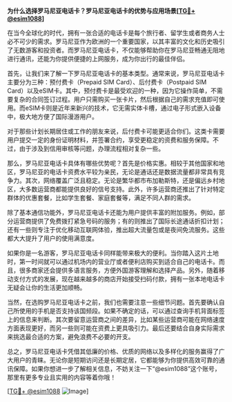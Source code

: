 **为什么选择罗马尼亚电话卡？罗马尼亚电话卡的优势与应用场景[[TG💪+ @esim1088](https://t.me/s/esim1088)]**

在当今全球化的时代，拥有一张合适的电话卡是每个旅行者、留学生或者商务人士必不可少的需求。罗马尼亚作为欧洲的一个重要国家，以其丰富的文化和历史吸引了无数游客和投资者。而罗马尼亚电话卡，不仅能够帮助你在罗马尼亚畅通无阻地进行通讯，还能为你提供便捷的上网服务，成为你出行的最佳伴侣。

首先，让我们来了解一下罗马尼亚电话卡的基本类型。通常来说，罗马尼亚电话卡主要分为三种：预付费卡（Prepaid SIM Card）、后付费卡（Postpaid SIM Card）以及eSIM卡。其中，预付费卡是最受欢迎的一种，因为它操作简单，不需要复杂的合同签订过程。用户只需购买一张卡片，然后根据自己的需求充值即可使用。而eSIM卡则是近年来新兴的技术，它无需实体卡槽，通过电子形式嵌入设备中，极大地方便了国际漫游用户。

对于那些计划长期居住或工作的朋友来说，后付费卡可能更适合你们。这类卡需要用户提交一定的身份证明材料，并签署合约，享受更稳定的资费和服务保障。不过，由于涉及到信用审核等问题，办理流程相对复杂一些。

那么，罗马尼亚电话卡具体有哪些优势呢？首先是价格实惠。相较于其他国家和地区，罗马尼亚的电话卡资费水平较为亲民，无论是通话还是数据流量都非常具有竞争力。其次，网络覆盖广泛且稳定。无论是繁华都市布加勒斯特，还是偏远乡村地区，大多数运营商都能提供良好的信号支持。此外，许多运营商还推出了针对特定群体的优惠套餐，比如学生套餐、家庭套餐等，满足不同人群的需求。

除了基本通信功能外，罗马尼亚电话卡还能为用户提供丰富的附加服务。例如，部分运营商提供了免费拨打紧急号码的服务；有的则推出了国际长途通话折扣计划；还有一些则专注于优化移动互联网体验，推出超大流量包或是夜间免流服务。这些都大大提升了用户的使用满意度。

如果你是一名游客，罗马尼亚电话卡同样能带来极大的便利。当你踏入这片土地时，第一时间就可以通过机场内的营业厅或者便利店购买到适合自己的电话卡。而且，很多商家还会提供多语言服务，方便外国游客理解和选择产品。另外，随着移动支付方式的发展，现在越来越多的商店开始接受扫码付款，拥有一张本地电话卡无疑会让你的生活更加顺畅。

当然，在选购罗马尼亚电话卡之前，我们也需要注意一些细节问题。首先要确认自己所使用的手机是否支持该国频段。如果不确定的话，可以通过查询手机背面标签上的信息来判断。其次要留意运营商之间的差异，比如某些运营商可能在网络速度方面表现更好，而另一些则可能在资费上更具吸引力。最后还要结合自身实际需求来挑选最合适的方案，避免浪费不必要的开支。

总之，罗马尼亚电话卡凭借其低廉的价格、优质的网络以及多样化的服务赢得了广大用户的青睐。无论你是短期访问还是长期定居，它都能够为你提供高效可靠的通讯保障。如果你想进一步了解相关信息，不妨关注一下“@esim1088”这个账号，那里有更多专业且实用的内容等着你哦！

[[TG💪+ @esim1088](https://t.me/s/esim1088) ![Image](https://i.postimg.cc/4NQfJmqS/Snipaste-2025-05-13-00-14-12.png)]